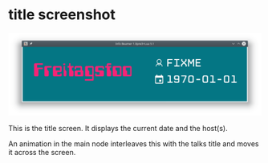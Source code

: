 # title screenshot

![screenshot](screenshot.png)

This is the title screen. It displays the current date and the host(s).

An animation in the main node interleaves this with the talks title and moves it across the screen.
